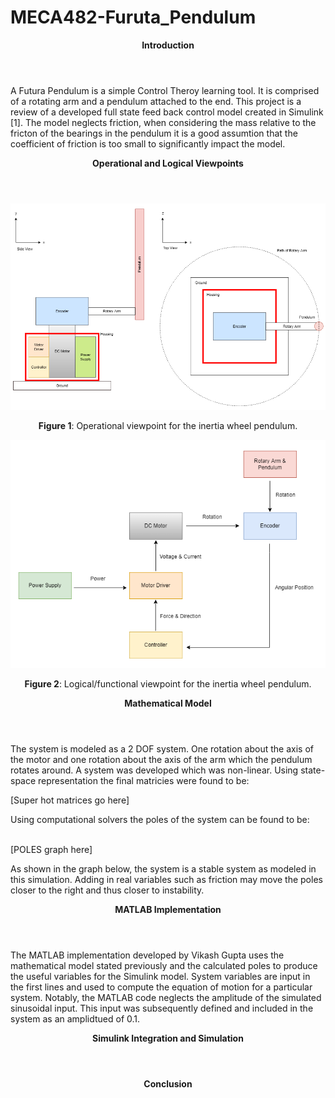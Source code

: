# MECA482-Furuta_Pendulum

<Header> <b> Introduction </b> </Header>

<body>
  <p>
    A Futura Pendulum is a simple Control Theroy learning tool. It is comprised of a rotating arm and a pendulum attached to the end. This project is a 
    review of a developed full state feed back control model created in Simulink [1]. The model neglects friction, when considering the mass relative to the fricton of       the bearings in the pendulum it is a good assumtion that the coefficient of friction is too small to significantly impact the model. 
  </p>
  
  <header> <b> Operational and Logical Viewpoints </b> </Header>
  
   <p align="center">
  <img width="550" alt="operationalViewpoint" src="Functional Viewpoint.PNG">
  
  <p align="center">
   <b>Figure 1</b>: Operational viewpoint for the inertia wheel pendulum.
  <p>
  
  <p align="center">
   <img width="600" alt="logicalViewpoint" src="Operational Viewpoint.PNG">
  <p>
  
  <p align="center">
   <b>Figure 2</b>: Logical/functional viewpoint for the inertia wheel pendulum.
  <p>
  
  <Header> <b> Mathematical Model </b> </Header>
  <p>
    The system is modeled as a 2 DOF system. One rotation about the axis of the motor and one rotation about the axis of the arm which the pendulum rotates around. A
    system was developed which was non-linear. Using state-space representation the final matricies were found to be:
    <p>
    [Super hot matrices go here]
    </p>
    Using computational solvers the poles of the system can be found to be:
    <p><br>
    [POLES graph here]
    </p>
    As shown in the graph below, the system is a stable system as modeled in this simulation. Adding in real variables such as friction may move the poles closer 
    to the right and thus closer to instability.
  </p>
  <Header> <b> MATLAB Implementation </b> </Header>
  <p> 
    The MATLAB implementation developed by Vikash Gupta uses the mathematical model stated previously and the calculated poles to produce the useful variables for the
    Simulink model. System variables are input in the first lines and used to compute the equation of motion for a particular system. Notably, the MATLAB code neglects 
    the amplitude of the simulated sinusoidal input. This input was subsequently defined and included in the system as an amplidtued of 0.1.
  </p>
  <Header> <b> Simulink Integration and Simulation </b> </Header>
  <p> 
    
  </p>
  <Header> <b> Conclusion </b> </Header>
  <p> </p>
</body>
